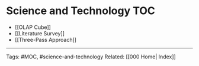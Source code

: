# Science and Technology TOC
- [[OLAP Cube]]
- [[Literature Survey]]
- [[Three-Pass Approach]]

---
Tags: #MOC, #science-and-technology
Related: [[000 Home| Index]]